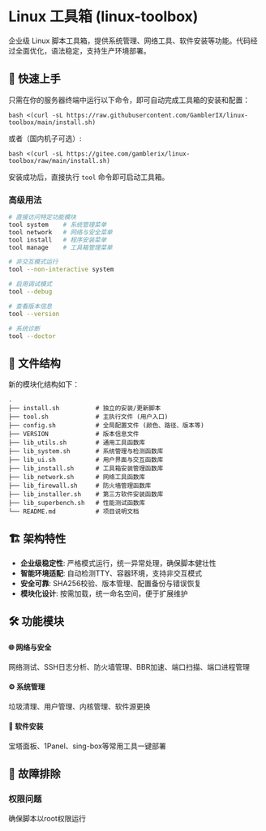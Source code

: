 # Linux 工具箱 (linux-toolbox)

企业级 Linux 脚本工具箱，提供系统管理、网络工具、软件安装等功能。代码经过全面优化，语法稳定，支持生产环境部署。

## 🚀 快速上手

只需在你的服务器终端中运行以下命令，即可自动完成工具箱的安装和配置：

```
bash <(curl -sL https://raw.githubusercontent.com/GamblerIX/linux-toolbox/main/install.sh)
```

或者（国内机子可选）:

```
bash <(curl -sL https://gitee.com/gamblerix/linux-toolbox/raw/main/install.sh)
```

安装成功后，直接执行 `tool` 命令即可启动工具箱。

### 高级用法

```bash
# 直接访问特定功能模块
tool system    # 系统管理菜单
tool network   # 网络与安全菜单
tool install   # 程序安装菜单
tool manage    # 工具箱管理菜单

# 非交互模式运行
tool --non-interactive system

# 启用调试模式
tool --debug

# 查看版本信息
tool --version

# 系统诊断
tool --doctor
```

## 📁 文件结构

新的模块化结构如下：

```
.
├── install.sh          # 独立的安装/更新脚本
├── tool.sh             # 主执行文件 (用户入口)
├── config.sh           # 全局配置文件 (颜色、路径、版本等)
├── VERSION             # 版本信息文件
├── lib_utils.sh        # 通用工具函数库
├── lib_system.sh       # 系统管理与检测函数库
├── lib_ui.sh           # 用户界面与交互函数库
├── lib_install.sh      # 工具箱安装管理函数库
├── lib_network.sh      # 网络工具函数库
├── lib_firewall.sh     # 防火墙管理函数库
├── lib_installer.sh    # 第三方软件安装函数库
├── lib_superbench.sh   # 性能测试函数库
└── README.md           # 项目说明文档
```

## 🏗️ 架构特性

- **企业级稳定性**: 严格模式运行，统一异常处理，确保脚本健壮性
- **智能环境适配**: 自动检测TTY、容器环境，支持非交互模式
- **安全可靠**: SHA256校验、版本管理、配置备份与错误恢复
- **模块化设计**: 按需加载，统一命名空间，便于扩展维护

## 🛠️ 功能模块

#### 🌐 网络与安全
网络测试、SSH日志分析、防火墙管理、BBR加速、端口扫描、端口进程管理

#### ⚙️ 系统管理
垃圾清理、用户管理、内核管理、软件源更换

#### 🧩 软件安装
宝塔面板、1Panel、sing-box等常用工具一键部署

## 🔧 故障排除

### 权限问题

确保脚本以root权限运行